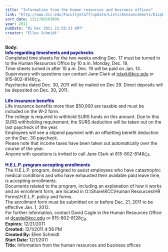 ```yaml
---
title: "Information from the human resources and business offices"
link: "http://www.kcc.edu/FacultyStaff/update/Lists/Announcements/DispForm.aspx?ID=539"
sort_date: 1322780293000
year: 2011
pubDate: "01 Dec 2011 22:58:13 GMT"
creator: "Ellen Schmidt"
---
```


<div><b>Body:</b> <div class=ExternalClassDD76633A17344F5A9A50158010BCB12C>
<div><font color="#000080"><strong>Info regarding timesheets and paychecks <br></strong></font></div>
<div>Completed time sheets for the two weeks ending Dec. 17 must be turned in to the Human Resources Office by 10 a.m. Monday, Dec. 19. <br></div>
<div>Time sheets turned in after 10 a.m. Dec. 19 will be paid on Jan. 13. Supervisors with questions can contact Jane Clark at <a href="mailto:jclark@kcc.edu">jclark@kcc.edu</a> or <span style="white-space:nowrap" class=baec5a81-e4d6-4674-97f3-e9220f0136c1>815-802-8146<a style="border-bottom:medium none;position:static !important;border-left:medium none;margin:0px;width:16px;bottom:0px;display:inline;white-space:nowrap;float:none;height:16px;vertical-align:middle;overflow:hidden;border-top:medium none;top:0px;cursor:hand;right:0px;border-right:medium none;left:0px" title="Call: 815-802-8146" href="#"><img style="border-bottom:medium none;position:static !important;border-left:medium none;margin:0px;width:16px;bottom:0px;display:inline;white-space:nowrap;float:none;height:16px;vertical-align:middle;overflow:hidden;border-top:medium none;top:0px;cursor:hand;right:0px;border-right:medium none;left:0px" title="Call: 815-802-8146"></a></span>. <br></div>
<div>Paychecks dated Dec. 30, 2011 will be mailed on Dec 29. Direct deposits will be deposited on Dec. 30, 2011. <br> <br><strong><font color="#000080">Life insurance benefits  <br></font></strong></div>
<div>Life insurance benefits more than $50,000 are taxable and must be included on the W-2 form. <br></div>
<div>The college is required to withhold SURS funds on this amount. Due to this SURS withholding requirement, the SURS deduction will be taken out on the last paycheck of the year. <br></div>
<div>Employees will see a stipend payment with an offsetting benefit deduction on the Dec. 30 paycheck. <br></div>
<div>Please note that income taxes have been taken out automatically over the course of the year. <br></div>
<div>Anyone with questions is invited to call Jane Clark at <span style="white-space:nowrap" class=baec5a81-e4d6-4674-97f3-e9220f0136c1>815-802-8146<a style="border-bottom:medium none;position:static !important;border-left:medium none;margin:0px;width:16px;bottom:0px;display:inline;white-space:nowrap;float:none;height:16px;vertical-align:middle;overflow:hidden;border-top:medium none;top:0px;cursor:hand;right:0px;border-right:medium none;left:0px" title="Call: 815-802-8146" href="#"><img style="border-bottom:medium none;position:static !important;border-left:medium none;margin:0px;width:16px;bottom:0px;display:inline;white-space:nowrap;float:none;height:16px;vertical-align:middle;overflow:hidden;border-top:medium none;top:0px;cursor:hand;right:0px;border-right:medium none;left:0px" title="Call: 815-802-8146"></a></span>. <br> <br><font color="#000080"><strong>H.E.L.P. program accepting enrollments<br></div></strong></font>
<div>The H.E.L.P. program, designed to assist employees who have catastrophic medical conditions and who have exhausted their available paid leave time, is accepting enrollments. <br></div>
<div>Documents related to the program, including an explanation of how it works and an enrollment form, are located in O:\Share\KCC\Human Resources\HR Forms\H.E.L.P. policy and forms. <br></div>
<div>The enrollment form must be submitted on or before Dec. 21, 2011 to be effective Jan. 1, 2012. <br></div>
<div>For further information, contact David Cagle in the Human Resources Office at <a href="mailto:dcagle@kcc.edu">dcagle@kcc.edu</a> or <span style="white-space:nowrap" class=baec5a81-e4d6-4674-97f3-e9220f0136c1>815-802-8128<a style="border-bottom:medium none;position:static !important;border-left:medium none;margin:0px;width:16px;bottom:0px;display:inline;white-space:nowrap;float:none;height:16px;vertical-align:middle;overflow:hidden;border-top:medium none;top:0px;cursor:hand;right:0px;border-right:medium none;left:0px" title="Call: 815-802-8128" href="#"><img style="border-bottom:medium none;position:static !important;border-left:medium none;margin:0px;width:16px;bottom:0px;display:inline;white-space:nowrap;float:none;height:16px;vertical-align:middle;overflow:hidden;border-top:medium none;top:0px;cursor:hand;right:0px;border-right:medium none;left:0px" title="Call: 815-802-8128"></a></span>.  </div></div></div>
<div><b>Expires:</b> 12/21/2011</div>
<div><b>Created:</b> 12/1/2011 4:58 PM</div>
<div><b>Created By:</b> Ellen Schmidt</div>
<div><b>Start Date:</b> 12/1/2011</div>
<div><b>Title:</b> Information from the human resources and business offices</div>
